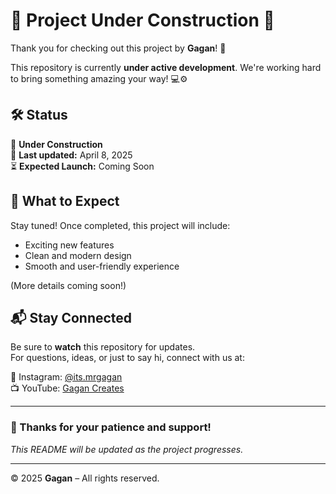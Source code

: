 # 🚧 Project Under Construction 🚧

Thank you for checking out this project by **Gagan**! 🙌

This repository is currently **under active development**. We're working hard to bring something amazing your way! 💻⚙️

## 🛠️ Status

🚧 **Under Construction**  
📅 **Last updated:** April 8, 2025  
⏳ **Expected Launch:** Coming Soon

## 📌 What to Expect

Stay tuned! Once completed, this project will include:
- Exciting new features
- Clean and modern design
- Smooth and user-friendly experience

(More details coming soon!)

## 📬 Stay Connected

Be sure to **watch** this repository for updates.  
For questions, ideas, or just to say hi, connect with us at:

📸 Instagram: [@its.mrgagan](https://instagram.com/its.mrgagan)  
📺 YouTube: [Gagan Creates](https://youtube.com/@GaganCreates)  

---

### 🙏 Thanks for your patience and support!

_This README will be updated as the project progresses._

---

© 2025 **Gagan** – All rights reserved.
